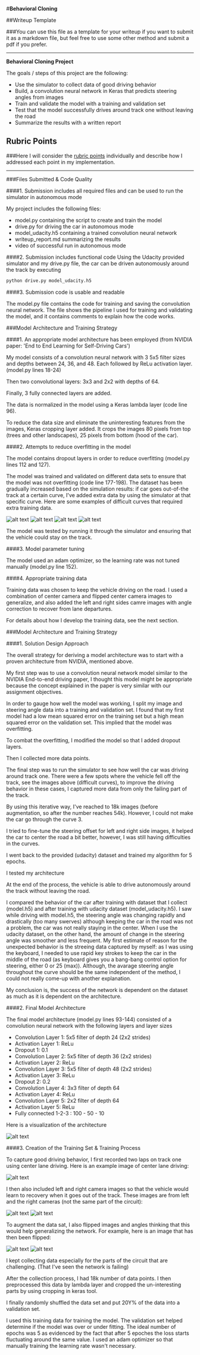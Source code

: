 #**Behavioral Cloning** 

##Writeup Template

###You can use this file as a template for your writeup if you want to submit it as a markdown file, but feel free to use some other method and submit a pdf if you prefer.

---

**Behavioral Cloning Project**

The goals / steps of this project are the following:
* Use the simulator to collect data of good driving behavior
* Build, a convolution neural network in Keras that predicts steering angles from images
* Train and validate the model with a training and validation set
* Test that the model successfully drives around track one without leaving the road
* Summarize the results with a written report


[//]: # (Image References)

[image1]: ./Curve1.png "Curve1"
[image2]: ./Curve2.png "Curve2"
[image3]: ./Curve3.png "Curve3"
[image4]: ./Curve4.png "Curve4"
[image5]: ./model.png "Visualization of the architecture"
[image6]: ./CenterImg.png "CenterImg"

[image8]: ./LeftImg.png "Left Cam Image"
[image9]: ./RightImg.png "Right Cam Image"
[image10]: ./OrgImg.png "Original Image"
[image11]: ./FlippedImg.png "Flipped Image"


## Rubric Points
###Here I will consider the [rubric points](https://review.udacity.com/#!/rubrics/432/view) individually and describe how I addressed each point in my implementation.  

---
###Files Submitted & Code Quality

####1. Submission includes all required files and can be used to run the simulator in autonomous mode

My project includes the following files:
* model.py containing the script to create and train the model
* drive.py for driving the car in autonomous mode
* model_udacity.h5 containing a trained convolution neural network 
* writeup_report.md summarizing the results
* video of successful run in autonomous mode

####2. Submission includes functional code
Using the Udacity provided simulator and my drive.py file, the car can be driven autonomously around the track by executing 
```sh
python drive.py model_udacity.h5
```

####3. Submission code is usable and readable

The model.py file contains the code for training and saving the convolution neural network. The file shows the pipeline I used for training and validating the model, and it contains comments to explain how the code works.

###Model Architecture and Training Strategy

####1. An appropriate model architecture has been employed (from NVIDIA paper: 'End to End Learning for Self-Driving Cars')

My model consists of a convolution neural network with 3 5x5 filter sizes and depths between 24, 36, and 48. Each followed by ReLu activation layer.  (model.py lines 18-24) 

Then two convolutional layers: 3x3 and 2x2 with depths of 64. 

Finally, 3 fully connected layers are added.

The data is normalized in the model using a Keras lambda layer (code line 96). 

To reduce the data size and eliminate the uninteresting features from the images, Keras cropping layer added. It crops the images 80 pixels from top (trees and other landscapes), 25 pixels from bottom (hood of the car).

####2. Attempts to reduce overfitting in the model

The model contains dropout layers in order to reduce overfitting (model.py lines 112 and 127). 

The model was trained and validated on different data sets to ensure that the model was not overfitting (code line 177-198). The dataset has been gradually increased based on the simulation results: if car goes out-of-the track at a certain curve, I've added extra data by using the simulator at that specific curve. Here are some examples of difficult curves that required extra training data.

![alt text][image1]
![alt text][image2]
![alt text][image3]
![alt text][image4]

The model was tested by running it through the simulator and ensuring that the vehicle could stay on the track.

####3. Model parameter tuning

The model used an adam optimizer, so the learning rate was not tuned manually (model.py line 152).

####4. Appropriate training data

Training data was chosen to keep the vehicle driving on the road. I used a combination of center camera and flipped center camera images to generalize, and also added the left and right sides camre images with angle correction to recover from lane departures. 

For details about how I develop the training data, see the next section. 

###Model Architecture and Training Strategy

####1. Solution Design Approach

The overall strategy for deriving a model architecture was to start with a proven architecture from NVIDIA, mentioned above.

My first step was to use a convolution neural network model similar to the NVIDIA End-to-end driving paper, I thought this model might be appropriate because the concept explained in the paper is very similar with our assignment objectives.

In order to gauge how well the model was working, I split my image and steering angle data into a training and validation set. I found that my first model had a low mean squared error on the training set but a high mean squared error on the validation set. This implied that the model was overfitting. 

To combat the overfitting, I modified the model so that I added dropout layers.

Then I collected more data points.

The final step was to run the simulator to see how well the car was driving around track one. There were a few spots where the vehicle fell off the track, see the images above (difficult curves), to improve the driving behavior in these cases, I captured more data from only the failing part of the track.

By using this iterative way, I've reached to 18k images (before augmentation, so after the number reaches 54k). However, I could not make the car go through the curve 3. 

I tried to fine-tune the steering offset for left and right side images, it helped the car to center the road a bit better, however, I was still having difficulties in the curves.

I went back to the provided (udacity) dataset and trained my algorithm for 5 epochs.

I tested my architecture

At the end of the process, the vehicle is able to drive autonomously around the track without leaving the road.

I compared the behavior of the car after training with dataset that I collect (model.h5) and after training with udacity dataset (model_udacity.h5). I saw while driving with model.h5, the steering angle was changing rapidly and drastically (too many swerves) although keeping the car in the road was not a problem, the car was not really staying in the center. When I use the udacity dataset, on the other hand, the amount of change in the steering angle was smoother and less frequent. My first estimate of reason for the unexpected behavior is the streeing data captured by myself: as I was using the keyboard, I needed to use rapid key strokes to keep the car in the middle of the road (as keyboard gives you a bang-bang control option for steering, either 0 or 25 (max)). Although, the avarage steering angle throughout the curve should be the same independent of the method, I could not really come-up with another explanation.

My conclusion is, the success of the network is dependent on the dataset as much as it is dependent on the architecture.

####2. Final Model Architecture

The final model architecture (model.py lines 93-144) consisted of a convolution neural network with the following layers and layer sizes 

* Convolution Layer 1: 5x5 filter of depth 24 (2x2 strides)
* Activation Layer 1: ReLu
* Dropout 1: 0.1
* Convolution Layer 2: 5x5 filter of depth 36 (2x2 strides)
* Activation Layer 2: ReLu
* Convolution Layer 3: 5x5 filter of depth 48 (2x2 strides)
* Activation Layer 3: ReLu
* Dropout 2: 0.2
* Convolution Layer 4: 3x3 filter of depth 64
* Activation Layer 4: ReLu
* Convolution Layer 5: 2x2 filter of depth 64
* Activation Layer 5: ReLu
* Fully connected 1-2-3 : 100 - 50 - 10


Here is a visualization of the architecture 

![alt text][image5]

####3. Creation of the Training Set & Training Process

To capture good driving behavior, I first recorded two laps on track one using center lane driving. Here is an example image of center lane driving:

![alt text][image6]



I then also included left and right camera images so that the vehicle would learn to recovery when it goes out of the track. These images are from left and the right cameras (not the same part of the circuit):


![alt text][image8]
![alt text][image9]


To augment the data sat, I also flipped images and angles thinking that this would help generalizing the network. For example, here is an image that has then been flipped:


![alt text][image10]
![alt text][image11]


I kept collecting data especially for the parts of the circuit that are challenging. (That I've seen the network is failing)

After the collection process, I had 18k number of data points. I then preprocessed this data by lambda layer and cropped the un-interesting parts by using cropping in keras tool.

I finally randomly shuffled the data set and put 20Y% of the data into a validation set. 

I used this training data for training the model. The validation set helped determine if the model was over or under fitting. The ideal number of epochs was 5 as evidenced by the fact that after 5 epoches the loss starts fluctuating around the same value. I used an adam optimizer so that manually training the learning rate wasn't necessary.
